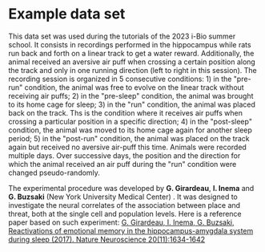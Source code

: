 # Example data set
This data set was used during the tutorials of the 2023 i-Bio summer school. It consists in recordings performed in the hippocampus while rats run back and forth on a linear track to get a water reward. Additionally, the animal received an aversive air puff when crossing a certain position along the track and only in one running direction (left to right in this session). 
The recording session is organized in 5 consecutive conditions: 1) in the "pre-run" condition, the animal was free to evolve on the linear track without receiving air puffs; 2) in the "pre-sleep" condition, the animal was brought to its home cage for sleep; 3) in the "run" condition, the animal was placed back on the track. Ths is the condition where it receives air puffs when crossing a particular position in a specific direction; 4) in the "post-sleep" condition, the animal was moved to its home cage again for another sleep period; 5) in the "post-run" condition, the animal was placed on the track again but received no aversive air-puff this time. 
Animals were recorded multiple days. Over successive days, the position and the direction for which the animal received an air puff during the "run" condition were changed pseudo-randomly. 

The experimental procedure was developed by **G. Girardeau**, **I. Inema** and **G. Buzsaki**  (New York University Medical Center) . It was designed to investigate the neural correlates of the association between place and threat, both at the single cell and population levels. Here is a reference paper based on such experiment: [G. Girardeau, I. Inema, G. Buzsaki, Reactivations of emotional memory in the hippocampus-amygdala system during sleep (2017). Nature Neuroscience 20(11):1634-1642](https://doi.org/10.1038/nn.4637)
